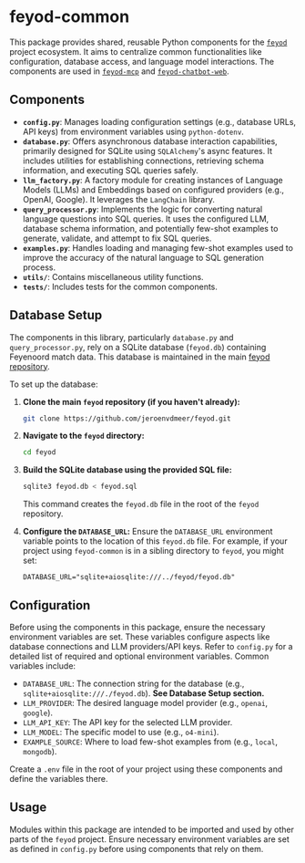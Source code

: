 # feyod-common

This package provides shared, reusable Python components for the [`feyod`](https://www.feyod.nl/) project ecosystem. It aims to centralize common functionalities like configuration, database access, and language model interactions. The components are used in [`feyod-mcp`](https://github.com/jeroenvdmeer/feyod-mcp) and [`feyod-chatbot-web`](https://github.com/jeroenvdmeer/feyod-chatbot-web).

## Components

*   **`config.py`**: Manages loading configuration settings (e.g., database URLs, API keys) from environment variables using `python-dotenv`.
*   **`database.py`**: Offers asynchronous database interaction capabilities, primarily designed for SQLite using `SQLAlchemy`'s async features. It includes utilities for establishing connections, retrieving schema information, and executing SQL queries safely.
*   **`llm_factory.py`**: A factory module for creating instances of Language Models (LLMs) and Embeddings based on configured providers (e.g., OpenAI, Google). It leverages the `LangChain` library.
*   **`query_processor.py`**: Implements the logic for converting natural language questions into SQL queries. It uses the configured LLM, database schema information, and potentially few-shot examples to generate, validate, and attempt to fix SQL queries.
*   **`examples.py`**: Handles loading and managing few-shot examples used to improve the accuracy of the natural language to SQL generation process.
*   **`utils/`**: Contains miscellaneous utility functions.
*   **`tests/`**: Includes tests for the common components.

## Database Setup

The components in this library, particularly `database.py` and `query_processor.py`, rely on a SQLite database (`feyod.db`) containing Feyenoord match data. This database is maintained in the main [feyod repository](https://github.com/jeroenvdmeer/feyod).

To set up the database:

1.  **Clone the main `feyod` repository (if you haven't already):**
    ```bash
    git clone https://github.com/jeroenvdmeer/feyod.git
    ```
2.  **Navigate to the `feyod` directory:**
    ```bash
    cd feyod
    ```
3.  **Build the SQLite database using the provided SQL file:**
    ```bash
    sqlite3 feyod.db < feyod.sql
    ```
    This command creates the `feyod.db` file in the root of the `feyod` repository.

4.  **Configure the `DATABASE_URL`:** Ensure the `DATABASE_URL` environment variable points to the location of this `feyod.db` file. For example, if your project using `feyod-common` is in a sibling directory to `feyod`, you might set:
    ```dotenv
    DATABASE_URL="sqlite+aiosqlite:///../feyod/feyod.db"
    ```

## Configuration

Before using the components in this package, ensure the necessary environment variables are set. These variables configure aspects like database connections and LLM providers/API keys. Refer to `config.py` for a detailed list of required and optional environment variables. Common variables include:

*   `DATABASE_URL`: The connection string for the database (e.g., `sqlite+aiosqlite:///./feyod.db`). **See Database Setup section.**
*   `LLM_PROVIDER`: The desired language model provider (e.g., `openai`, `google`).
*   `LLM_API_KEY`: The API key for the selected LLM provider.
*   `LLM_MODEL`: The specific model to use (e.g., `o4-mini`).
*   `EXAMPLE_SOURCE`: Where to load few-shot examples from (e.g., `local`, `mongodb`).

Create a `.env` file in the root of your project using these components and define the variables there.

## Usage

Modules within this package are intended to be imported and used by other parts of the `feyod` project. Ensure necessary environment variables are set as defined in `config.py` before using components that rely on them.